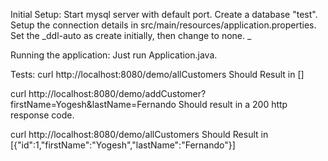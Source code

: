 Initial Setup:
Start mysql server with default port. Create a database "test". Setup the connection details in src/main/resources/application.properties.
Set the _ddl-auto as create initially, then change to none. _

Running the application: 
Just run Application.java. 

Tests: 
curl http://localhost:8080/demo/allCustomers
Should Result in []

curl http://localhost:8080/demo/addCustomer?firstName=Yogesh\&lastName=Fernando
Should result in a 200 http response code.

curl http://localhost:8080/demo/allCustomers
Should Result in [{"id":1,"firstName":"Yogesh","lastName":"Fernando"}]